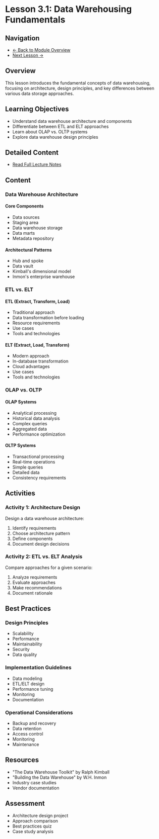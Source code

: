 # Lesson 3.1: Data Warehousing Fundamentals

## Navigation
- [← Back to Module Overview](./README.md)
- [Next Lesson →](./3.2-data-warehouse-design.md)

## Overview
This lesson introduces the fundamental concepts of data warehousing, focusing on architecture, design principles, and key differences between various data storage approaches.

## Learning Objectives
- Understand data warehouse architecture and components
- Differentiate between ETL and ELT approaches
- Learn about OLAP vs. OLTP systems
- Explore data warehouse design principles

## Detailed Content
- [Read Full Lecture Notes](./lectures/lesson-3-1.md)

## Content

### Data Warehouse Architecture

#### Core Components
- Data sources
- Staging area
- Data warehouse storage
- Data marts
- Metadata repository

#### Architectural Patterns
- Hub and spoke
- Data vault
- Kimball's dimensional model
- Inmon's enterprise warehouse

### ETL vs. ELT

#### ETL (Extract, Transform, Load)
- Traditional approach
- Data transformation before loading
- Resource requirements
- Use cases
- Tools and technologies

#### ELT (Extract, Load, Transform)
- Modern approach
- In-database transformation
- Cloud advantages
- Use cases
- Tools and technologies

### OLAP vs. OLTP

#### OLAP Systems
- Analytical processing
- Historical data analysis
- Complex queries
- Aggregated data
- Performance optimization

#### OLTP Systems
- Transactional processing
- Real-time operations
- Simple queries
- Detailed data
- Consistency requirements

## Activities

### Activity 1: Architecture Design
Design a data warehouse architecture:
1. Identify requirements
2. Choose architecture pattern
3. Define components
4. Document design decisions

### Activity 2: ETL vs. ELT Analysis
Compare approaches for a given scenario:
1. Analyze requirements
2. Evaluate approaches
3. Make recommendations
4. Document rationale

## Best Practices

### Design Principles
- Scalability
- Performance
- Maintainability
- Security
- Data quality

### Implementation Guidelines
- Data modeling
- ETL/ELT design
- Performance tuning
- Monitoring
- Documentation

### Operational Considerations
- Backup and recovery
- Data retention
- Access control
- Monitoring
- Maintenance

## Resources
- "The Data Warehouse Toolkit" by Ralph Kimball
- "Building the Data Warehouse" by W.H. Inmon
- Industry case studies
- Vendor documentation

## Assessment
- Architecture design project
- Approach comparison
- Best practices quiz
- Case study analysis 